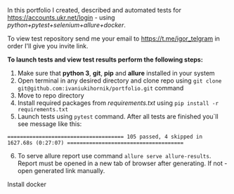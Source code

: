 In this portfolio I created, described and automated tests for https://accounts.ukr.net/login - using _python+pytest+selenium+allure+docker_.

To view test repository send me your email to https://t.me/igor_telgram in order I'll give you invite link.

**To launch tests and view test results perform the following steps:**
1. Make sure that **python 3**, **git**, **pip** and **allure** installed in your system
2. Open terminal in any desired directory and clone repo using ```git clone git@github.com:ivaniukihornik/portfolio.git``` command
3. Move to repo directory
4. Install required packages from _requirements.txt_ using ```pip install -r requirements.txt```
5. Launch tests using ```pytest``` command. After all tests are finished you`ll see message like this:

```===================================== 105 passed, 4 skipped in 1627.68s (0:27:07) =====================================```

6. To serve allure report use command ```allure serve allure-results```. Report must be opened in a new tab of browser after generating. If not - open generated link manually.


Install docker
